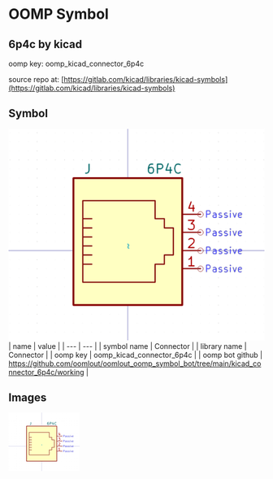 # OOMP Symbol  
## 6p4c  by kicad  
  
oomp key: oomp_kicad_connector_6p4c  
  
source repo at: [https://gitlab.com/kicad/libraries/kicad-symbols](https://gitlab.com/kicad/libraries/kicad-symbols)  
## Symbol  
  
[![working.png](working_600.png)](working.png)  
| name | value | 
| --- | --- | 
| symbol name | Connector | 
| library name | Connector | 
| oomp key | oomp_kicad_connector_6p4c | 
| oomp bot github | https://github.com/oomlout/oomlout_oomp_symbol_bot/tree/main/kicad_connector_6p4c/working | 
## Images  
  
[![working.png](working_140.png)](working.png)  
